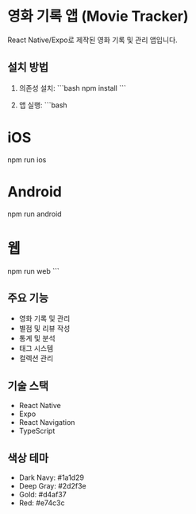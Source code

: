 # 영화 기록 앱 (Movie Tracker)

React Native/Expo로 제작된 영화 기록 및 관리 앱입니다.

## 설치 방법

1. 의존성 설치:
\`\`\`bash
npm install
\`\`\`

2. 앱 실행:
\`\`\`bash
# iOS
npm run ios

# Android
npm run android

# 웹
npm run web
\`\`\`

## 주요 기능

- 영화 기록 및 관리
- 별점 및 리뷰 작성
- 통계 및 분석
- 태그 시스템
- 컬렉션 관리

## 기술 스택

- React Native
- Expo
- React Navigation
- TypeScript

## 색상 테마

- Dark Navy: #1a1d29
- Deep Gray: #2d2f3e
- Gold: #d4af37
- Red: #e74c3c
